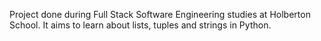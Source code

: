Project done during Full Stack Software Engineering studies at Holberton School. It aims to learn about lists, tuples and strings in Python.
